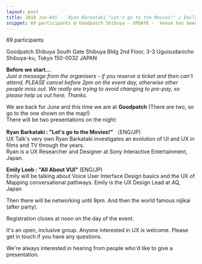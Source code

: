 ```yaml
---
layout: post
title: 2018 Jun-#45 -  Ryan Barkataki "Let's go to the Movies!" / Emily Loeb "All About VUI Design"
snippet: 69 participants @ Goodpatch Shibuya - UPDATE -  Venue has been changed! Please look at the new address on the event page Hi, we -
---
```

69 participants

Goodpatch Shibuya South Gate Shibuya Bldg 2nd Floor, 3-3 Uguisudanicho Shibuya-ku, Tokyo 150-0032 JAPAN

<strong>Before we start...</strong><br>
<em>Just a message from the organisers - if you reserve a ticket and then can't attend, PLEASE cancel before 2pm on the event day, otherwise other people miss out. We really are trying to avoid changing to pre-pay, so please help us out here. Thanks.</em> 

We are back for June and this time we are at <strong>Goodpatch</strong> (There are two, so go to the one shown on the map!)<br>
There will be two presentations on the night:

<strong>Ryan Barkataki : "Let's go to the Movies!"</strong> （ENG/JP)<br>
UX Talk's very own Ryan Barkataki investigates an evolution of UI and UX in films and TV through the years. <br>
Ryan is a UX Researcher and Designer at Sony Interactive Entertainment, Japan. 

<strong>Emily Loeb : "All About VUI"</strong> (ENG/JP)<br>
Emily will be talking about Voice User Interface Design basics and the UX of Mapping conversational pathways. Emily is the UX Design Lead at AQ, Japan

Then there will be networking until 9pm. And then the world famous nijikai (after party).

Registration closes at noon on the day of the event.

It's an open, inclusive group. Anyone interested in UX is welcome. Please get in touch if you have any questions.

We're always interested in hearing from people who'd like to give a presentation.

